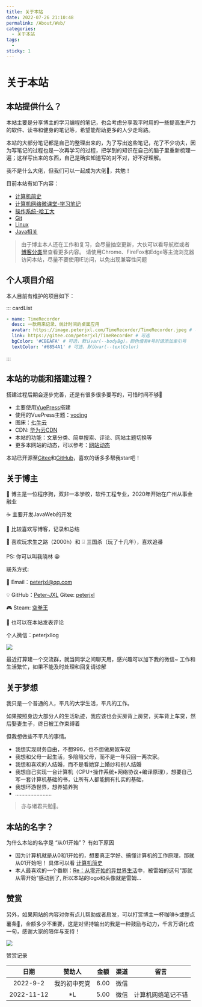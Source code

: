 ```yaml
---
title: 关于本站
date: 2022-07-26 21:10:48
permalink: /About/Web/
categories:
  - 关于本站
tags:
  - 
sticky: 1
---
```

# 关于本站

## 本站提供什么？

本站主要是分享博主的学习编程的笔记，也会考虑分享我平时用的一些提高生产力的软件、读书和健身的笔记等，希望能帮助更多的人少走弯路。

本站的大部分笔记都是自己的整理出来的，为了写出这些笔记，花了不少功夫，因为写笔记的过程也是一次再学习的过程，把学到的知识在自己的脑子里重新梳理一遍；这样写出来的东西，自己是确实知道写的对不对，好不好理解。

我不是什么大佬，但我们可以一起成为大佬🐂，共勉！


目前本站有如下内容：

* [计算机简史](/ComputerHistory)
* [计算机网络微课堂-学习笔记](/NetWork)
* [操作系统-哈工大](/ComputerOS)
* [Git](/Git)
* [Linux](/Linux)
* [Java相关](/Java)


> 由于博主本人还在工作和复习，会尽量抽空更新，大伙可以看导航栏或者 [博客分类](https://www.peterjxl.com/categories/)里查看更多内容。
> 请使用Chrome、FireFox和Edge等主流浏览器访问本站，尽量不要使用IE访问，以免出现兼容性问题

## 个人项目介绍

本人目前有维护的项目如下：

::: cardList
```yaml
- name: TimeRecorder
  desc: 一款用来记录、统计时间的桌面应用
  avatar: https://image.peterjxl.com/TimeRecorder/TimeRecorder.jpeg # 可选
  link: https://gitee.com/peterjxl/TimeRecorder # 可选
  bgColor: '#CBEAFA' # 可选，默认var(--bodyBg)。颜色值有#号时请添加单引号
  textColor: '#6854A1' # 可选，默认var(--textColor)
```
:::

## 本站的功能和搭建过程？

搭建过程后期会逐步完善，还是有很多很多要写的，可惜时间不够🤣

* 主要使用[VuePress](https://vuepress.vuejs.org/zh/)搭建
* 使用的VuePress主题：[voding](https://doc.xugaoyi.com/)
* 图床：[七牛云](https://www.qiniu.com/)
* CDN: [华为云CDN](https://www.huaweicloud.com/product/cdn.html)
* 本站的功能：文章分类、简单搜索、评论、网站主题切换等
* 更多本网站的动态，可以参考：[网站动态](/About/WebLog/)

本站已开源至[Gitee](https://gitee.com/peterjxl/vuepressblog)和[GitHub](https://github.com/Peter-JXL/vuepressblog)，喜欢的话多多帮我star吧！

## 关于博主


🐶 博主是一位程序狗，双非一本学校，软件工程专业，2020年开始在广州从事金融业

☕ 主要开发JavaWeb的开发

📄 比较喜欢写博客，记录和总结

🔫 喜欢玩求生之路（2000h）和 🃨 三国杀（玩了十几年），喜欢追番


PS: 你可以叫我晓林 😀


联系方式: 

📧 Email：[peterjxl@qq.com](mailto:peterjxl@qq.com)

💡 GitHub：[Peter-JXL](https://github.com/Peter-JXL)   Gitee: [peterjxl](https://gitee.com/peterjxl)

🎮 Steam: [空拳王](https://steamcommunity.com/id/peterjxl/)

🦜 也可以在本站发表评论

个人微信：peterjxllog

![](https://image.peterjxl.com/blog/peterjxlblog-add.jpeg)

最近打算建一个交流群，就当同学之间聊天用，感兴趣可以加下我的微信~ 工作和生活繁忙，如果不能及时处理和回复请谅解

## 关于梦想

我只是一个普通的人，平凡的大学生活，平凡的工作。

如果按照身边大部分人的生活轨迹，我应该也会买房背上房贷，买车背上车贷，然后娶妻生子，终日被工作束缚着

但我想做些不平凡的事情。

* 我想实现财务自由，不想996，也不想做房奴车奴
* 我想和父母一起生活，多陪陪父母，而不是一年只回一两次家。
* 我想和喜欢的人结婚，而不是看她穿上婚纱和别人结婚
* 我想自己实现一台计算机（CPU+操作系统+网络协议+编译原理），想要自己写一套计算机基础的书，让所有人都能拥有扎实的基础，
* 我想环游世界，想养猫养狗
* ……………………

> 亦与诸君共勉💪。


## 本站的名字？

为什么本站的名字是 “从01开始”？ 有如下原因

* 因为计算机就是从0和1开始的，想要真正学好、搞懂计算机的工作原理，那就从01开始吧！ 具体可以看 [计算机简史](/ComputerHistory)
* 本人最喜欢的一个番剧：[Re：从零开始的异世界生活](https://www.bilibili.com/bangumi/play/ss29590)中，被雷姆的这句"那就从零开始"感动到了, 所以本站的logo和头像就是雷姆...

## 赞赏


另外，如果网站的内容对你有点儿帮助或者启发，可以打赏博主一杯咖啡☕或整点薯条🍟，金额多少不重要，这是对坚持输出的我是一种鼓励与动力，千言万语化成一句，感谢大家的陪伴与支持！ 

![](https://image.peterjxl.com/blog/reward.jpg)


赞赏记录

|  日期  |    赞助人    | 金额 | 渠道 | 留言 |
| :--------: | :----------: | :------: | :--: | :--: |
|  2022-9-2  | 我的初中死党 |   6.00   | 微信 |  |
| 2022-11-12 |      *L      |   5.00   | 微信 | 计算机网络笔记不错 |

